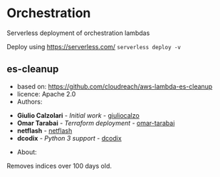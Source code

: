 # Orchestration

Serverless deployment of orchestration lambdas

Deploy using https://serverless.com/ 
`serverless deploy -v`


## es-cleanup
- based on: https://github.com/cloudreach/aws-lambda-es-cleanup 
- licence: Apache 2.0
- Authors: 


* **Giulio Calzolari** - *Initial work* - [giuliocalzo](https://github.com/giuliocalzolari)
* **Omar Tarabai** - *Terraform deployment* - [omar-tarabai](https://github.com/omar-tarabai)
* **netflash**  - [netflash](https://github.com/netflash)
* **dcodix** - *Python 3 support* - [dcodix](https://github.com/dcodix)


- About: 


Removes indices over 100 days old. 

